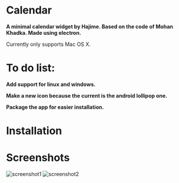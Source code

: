 # Calendar

**A minimal calendar widget by Hajime. Based on the code of Mohan Khadka. Made using electron.**

Currently only supports Mac OS X.

# To do list: 
**Add support for linux and windows.**

**Make a new icon because the current is the android lollipop one.**

**Package the app for easier installation.**

# Installation
           

# Screenshots

![screenshot1](https://user-images.githubusercontent.com/42915482/47514613-80556780-d889-11e8-8052-5048a3636ef3.png)
![screenshot2](https://user-images.githubusercontent.com/42915482/47514647-96632800-d889-11e8-97c2-a764a57cc294.png)
